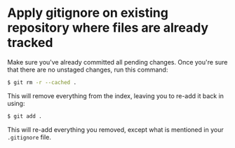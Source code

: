 # Apply gitignore on existing repository where files are already tracked

Make sure you've already committed all pending changes. Once you're sure that there are no unstaged changes, run this command:

```bash
$ git rm -r --cached .
```

This will remove everything from the index, leaving you to re-add it back in using:

```bash
$ git add .
```

This will re-add everything you removed, except what is mentioned in your `.gitignore` file.